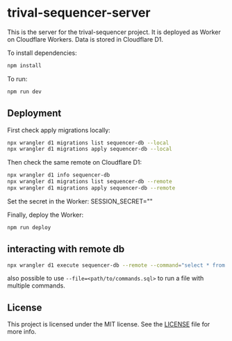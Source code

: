 # trival-sequencer-server

This is the server for the trival-sequencer project. It is deployed as Worker on
Cloudflare Workers. Data is stored in Cloudflare D1.

To install dependencies:

```bash
npm install
```

To run:

```bash
npm run dev
```

## Deployment

First check apply migrations locally:

```bash
npx wrangler d1 migrations list sequencer-db --local
npx wrangler d1 migrations apply sequencer-db --local
```

Then check the same remote on Cloudflare D1:

```bash
npx wrangler d1 info sequencer-db
npx wrangler d1 migrations list sequencer-db --remote
npx wrangler d1 migrations apply sequencer-db --remote
```

Set the secret in the Worker: SESSION_SECRET="<my-secret>"

Finally, deploy the Worker:

```bash
npm run deploy
```

## interacting with remote db

```bash
npx wrangler d1 execute sequencer-db --remote --command="select * from user;"
```

also possible to use `--file=<path/to/commands.sql>` to run a file with multiple
commands.

## License

This project is licensed under the MIT license. See the [LICENSE](../LICENSE)
file for more info.
